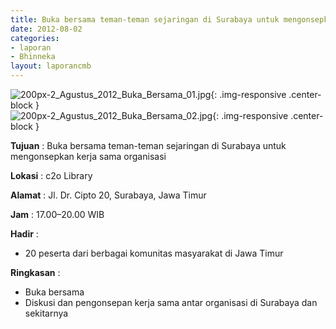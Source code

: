 ```yaml
---
title: Buka bersama teman-teman sejaringan di Surabaya untuk mengonsepkan kerja sama organisasi
date: 2012-08-02
categories:
- laporan
- Bhinneka
layout: laporancmb
---
```

	
![200px-2_Agustus_2012_Buka_Bersama_01.jpg](/uploads/200px-2_Agustus_2012_Buka_Bersama_01.jpg){: .img-responsive .center-block }	
![200px-2_Agustus_2012_Buka_Bersama_02.jpg](/uploads/200px-2_Agustus_2012_Buka_Bersama_02.jpg){: .img-responsive .center-block }	
	
**Tujuan** :	Buka bersama teman-teman sejaringan di Surabaya untuk mengonsepkan kerja sama organisasi
	
**Lokasi** :	c2o Library
	
**Alamat** : 	Jl. Dr. Cipto 20, Surabaya, Jawa Timur
	
**Jam** :	17.00–20.00 WIB
	
**Hadir** :	
*	20 peserta dari berbagai komunitas masyarakat di Jawa Timur

**Ringkasan** :	
*	Buka bersama
*	Diskusi dan pengonsepan kerja sama antar organisasi di Surabaya dan sekitarnya

